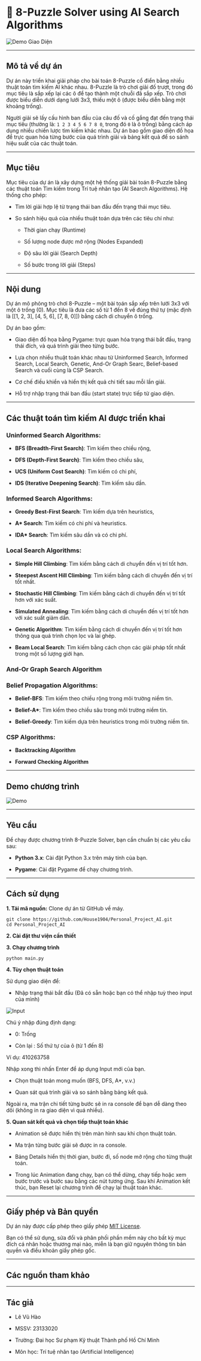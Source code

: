 # **🔢 8-Puzzle Solver using AI Search Algorithms**

![Demo Giao Diện](assets/Game_GUI.png)

---

## **Mô tả về dự án**

Dự án này triển khai giải pháp cho bài toán 8-Puzzle cổ điển bằng nhiều thuật toán tìm kiếm AI khác nhau. 8-Puzzle là trò chơi giải đố trượt, trong đó mục tiêu là sắp xếp lại các ô để tạo thành một chuỗi đã sắp xếp. Trò chơi được biểu diễn dưới dạng lưới 3x3, thiếu một ô (được biểu diễn bằng một khoảng trống).

Người giải sẽ lấy cấu hình ban đầu của câu đố và cố gắng đạt đến trạng thái mục tiêu (thường là: `1 2 3 4 5 6 7 8 0`, trong đó `0` là ô trống) bằng cách áp dụng nhiều chiến lược tìm kiếm khác nhau. Dự án bao gồm giao diện đồ họa để trực quan hóa từng bước của quá trình giải và bảng kết quả để so sánh hiệu suất của các thuật toán.

---

## **Mục tiêu**

Mục tiêu của dự án là xây dựng một hệ thống giải bài toán 8-Puzzle bằng các thuật toán Tìm kiếm trong Trí tuệ nhân tạo (AI Search Algorithms). Hệ thống cho phép:

- Tìm lời giải hợp lệ từ trạng thái ban đầu đến trạng thái mục tiêu.

- So sánh hiệu quả của nhiều thuật toán dựa trên các tiêu chí như:

  - Thời gian chạy (Runtime)

  - Số lượng node được mở rộng (Nodes Expanded)

  - Độ sâu lời giải (Search Depth)

  - Số bước trong lời giải (Steps)

---

## **Nội dung**

Dự án mô phỏng trò chơi 8-Puzzle – một bài toán sắp xếp trên lưới 3x3 với một ô trống (0). Mục tiêu là đưa các số từ 1 đến 8 về đúng thứ tự (mặc định là [[1, 2, 3], [4, 5, 6], [7, 8, 0]]) bằng cách di chuyển ô trống.

Dự án bao gồm:

- Giao diện đồ họa bằng Pygame: trực quan hóa trạng thái bắt đầu, trạng thái đích, và quá trình giải theo từng bước.

- Lựa chọn nhiều thuật toán khác nhau từ Uninformed Search, Informed Search, Local Search, Genetic, And-Or Graph Searc, Belief-based Search và cuối cùng là CSP Search.

- Cơ chế điều khiển và hiển thị kết quả chi tiết sau mỗi lần giải.

- Hỗ trợ nhập trạng thái ban đầu (start state) trực tiếp từ giao diện.

---

## **Các thuật toán tìm kiếm AI được triển khai**

### **Uninformed Search Algorithms:**

- **BFS (Breadth-First Search)**: Tìm kiếm theo chiều rộng,

- **DFS (Depth-First Search)**: Tìm kiếm theo chiều sâu,

- **UCS (Uniform Cost Search)**: Tìm kiếm có chi phí,

- **IDS (Iterative Deepening Search)**: Tìm kiếm sâu dần.

### **Informed Search Algorithms:**

- **Greedy Best-First Search**: Tìm kiếm dựa trên heuristics,

- **A\* Search**: Tìm kiếm có chi phí và heuristics.

- **IDA\* Search**: Tìm kiếm sâu dần và có chi phí.

### **Local Search Algorithms:**

- **Simple Hill Climbing**: Tìm kiếm bằng cách di chuyển đến vị trí tốt hơn.

- **Steepest Ascent Hill Climbing**: Tìm kiếm bằng cách di chuyển đến vị trí tốt nhất.

- **Stochastic Hill Climbing**: Tìm kiếm bằng cách di chuyển đến vị trí tốt hơn với xác suất.

- **Simulated Annealing**: Tìm kiếm bằng cách di chuyển đến vị trí tốt hơn với xác suất giảm dần.

- **Genetic Algorithm**: Tìm kiếm bằng cách di chuyển đến vị trí tốt hơn thông qua quá trình chọn lọc và lai ghép.

- **Beam Local Search**: Tìm kiếm bằng cách chọn các giải pháp tốt nhất trong một số lượng giới hạn.

### **And-Or Graph Search Algorithm**

### **Belief Propagation Algorithms:**

- **Belief-BFS**: Tìm kiếm theo chiều rộng trong môi trường niềm tin.

- **Belief-A\***: Tìm kiếm theo chiều sâu trong môi trường niềm tin.

- **Belief-Greedy**: Tìm kiếm dựa trên heuristics trong môi trường niềm tin.

### **CSP Algorithms:**

- **Backtracking Algorithm**

- **Forward Checking Algorithm**

---

## **Demo chương trình**

![Demo](assets/Demo.gif)

---

## **Yêu cầu**

Để chạy được chương trình 8-Puzzle Solver, bạn cần chuẩn bị các yêu cầu sau:

- **Python 3.x**: Cài đặt Python 3.x trên máy tính của bạn.

- **Pygame**: Cài đặt Pygame để chạy chương trình.

---

## **Cách sử dụng**

**1. Tải mã nguồn:** Clone dự án từ GitHub về máy.

```
git clone https://github.com/House1904/Personal_Project_AI.git
cd Personal_Project_AI
```

**2. Cài đặt thư viện cần thiết**

**3. Chạy chương trình**

```
python main.py
```

**4. Tùy chọn thuật toán**

Sử dụng giao diện để:

- Nhập trạng thái bắt đầu (Đã có sẵn hoặc bạn có thể nhập tuỳ theo input của mình)

![Input](assets/Input_Start_state.png)

Chú ý nhập đúng định dạng:

- 0: Trống

- Còn lại : Số thứ tự của ô (từ 1 đến 8)

Ví dụ: 410263758

Nhập xong thì nhấn Enter để áp dụng Input mới của bạn.

- Chọn thuật toán mong muốn (BFS, DFS, A\*, v.v.)

- Quan sát quá trình giải và so sánh bằng bảng kết quả.

Ngoài ra, ma trận chi tiết từng bước sẽ in ra console để bạn dễ dàng theo dõi (không in ra giao diện vì quá nhiều).

**5. Quan sát kết quả và chọn tiếp thuật toán khác**

- Animation sẽ được hiển thị trên màn hình sau khi chọn thuật toán.

- Ma trận từng bước giải sẽ được in ra console.

- Bảng Details hiển thị thời gian, bước đi, số node mở rộng cho từng thuật toán.

- Trong lúc Animation đang chạy, bạn có thể dừng, chạy tiếp hoặc xem bước trước và bước sau bằng các nút tương ứng. Sau khi Animation kết thúc, bạn Reset lại chương trình để chạy lại thuật toán khác.

---

## **Giấy phép và Bản quyền**

Dự án này được cấp phép theo giấy phép [MIT License](LICENSE).

Bạn có thể sử dụng, sửa đổi và phân phối phần mềm này cho bất kỳ mục đích cá nhân hoặc thương mại nào, miễn là bạn giữ nguyên thông tin bản quyền và điều khoản giấy phép gốc.

---

## Các nguồn tham khảo

---

## **Tác giả**

- Lê Vũ Hào

- MSSV: 23133020

- Trường: Đai học Sư phạm Kỹ thuật Thành phố Hồ Chí Minh

- Môn học: Trí tuệ nhân tạo (Artificial Intelligence)
